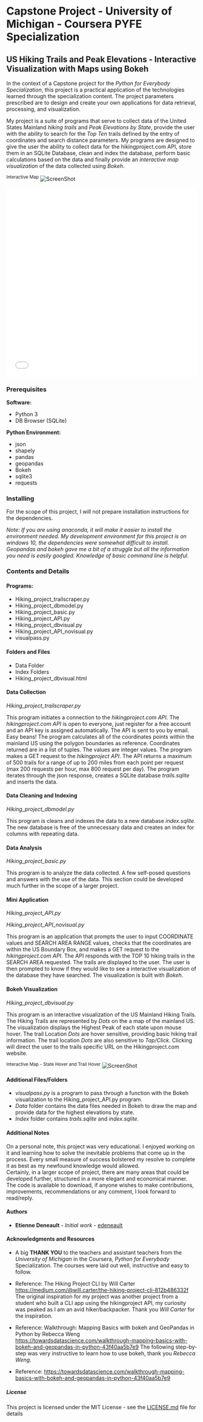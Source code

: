 # Capstone Project - University of Michigan - Coursera PYFE Specialization
## US Hiking Trails and Peak Elevations - Interactive Visualization with Maps using Bokeh

In the context of a Capstone project for the *Python for Everybody Specialization*, this project is a practical application of the technologies learned through the specialization content. The project parameters prescribed are to design and create your own applications for data retrieval, processing, and visualization.

My project is a suite of programs that serve to collect data of the United States Mainland *hiking trails* and *Peak Elevations by State*, provide the user with the ability to search for the *Top Ten* trails defined by the entry of coordinates and search distance parameters. My programs are designed to give the user the ability to collect data for the hikingproject.com API, store them in an SQLite Database, clean and index the database, perform basic calculations based on the data and finally provide an *interactive map visualization* of the data collected using *Bokeh*.

<sup>Interactive Map</sup>
![ScreenShot](https://github.com/edeneault/pyfe_capstone_hikingtrails/blob/master/README-Visual_screenshot_loadup.PNG)





<iframe src="/docs/Hiking_project_dbvisual_4.html"
sandbox="allow-same-origin allow-scripts"
width="100%"
height="500"
scrolling="no"
seamless="seamless"
frameborder="0">
</iframe>



### Prerequisites

**Software:**
* Python 3
* DB Browser (SQLite)

**Python Environment:**
* json
* shapely
* pandas
* geopandas
* Bokeh
* sqlite3
* requests

### Installing

For the scope of this project, I will not prepare installation instructions for the dependencies.

  *Note: If you are using anaconda, it will make it easier to install the environment needed.  My development environment for this project is on windows 10, the dependencies were somewhat difficult to install.  Geopandas and bokeh gave me a bit of a struggle but all the information you need is easily googled. Knowledge of basic command line is helpful.*  

### Contents and Details

#### Programs:

  * Hiking_project_trailscraper.py
  * Hiking_project_dbmodel.py
  * Hiking_project_basic.py
  * Hiking_project_API.py
  * Hiking_project_dbvisual.py
  * Hiking_project_API_novisual.py
  * visualpass.py

#### Folders and Files

  * Data Folder
  * Index Folders
  * Hiking_project_dbvisual.html

#### Data Collection
*Hiking_project_trailscraper.py*  

This program initiates a connection to the *hikingproject.com API*. The *hikingproject.com API* is open to everyone, just register for a free account and an API key is assigned automatically. The API is sent to you by email.  Easy beans!  The program calculates all of the coordinates points within the mainland US using the polygon boundaries as reference. Coordinates returned are in a list of tuples. The values are integer values. The program makes a GET request to the *hikingproject API*.  The API returns a maximum of 500 trails for a range of up to 200 miles from each point per request (max 200 requests per hour, max 800 request per day).  The program iterates through the json response, creates a SQLite database *trails.sqlite* and inserts the data.

#### Data Cleaning and Indexing
*Hiking_project_dbmodel.py*  

This program is cleans and indexes the data to a new database *index.sqlite*. The new database is free of the unnecessary data and creates an index for columns with repeating data.  

#### Data Analysis
*Hiking_project_basic.py*

This program is to analyze the data collected.  A few self-posed questions and answers with the use of the data. This section could be developed much further in the scope of a larger project.

#### Mini Application
*Hiking_project_API.py*

*Hiking_project_API_novisual.py*

This program is an application that prompts the user to input COORDINATE values and SEARCH AREA RANGE values, checks that the coordinates are within the US Boundary Box, and makes a GET request to the *hikingproject.com API*.  The API responds with the TOP 10 hiking trails in the SEARCH AREA requested. The trails are displayed to the user.  The user is then prompted to know if they would like to see a interactive visualization of the database they have searched. The visualization is built with *Bokeh*.

#### Bokeh Visualization
*Hiking_project_dbvisual.py*

This program is an interactive visualization of the US Mainland Hiking Trails.  The Hiking Trails are represented by *Dots* on the a map of the mainland US. The visualization displays the Highest Peak of each state upon mouse hover.  The trail Location *Dots* are hover sensitive, providing basic hiking trail information. The trail location *Dots* are also sensitive to *Tap/Click*. Clicking will direct the user to the trails specific URL on the Hikingproject.com website.

<sup>Interactive Map - State Hover and Trail Hover</sup>
![ScreenShot](https://github.com/edeneault/pyfe_capstone_hikingtrails/blob/master/README.assets/Screenshot_hp_trail.png)



#### Additional Files/Folders
* *visualpass.py* is a program to pass through a function with the Bokeh visualization to the Hiking_project_API.py program.
* *Data* folder contains the data files needed in Bokeh to draw the map and provide data for the highest elevations by state.
* *Index* folder contains *trails.sqlite* and *index.sqlite*.

#### Additional Notes

On a personal note, this project was very educational.   I enjoyed working on it and learning how to solve the inevitable problems that come up in the process.  Every small measure of success bolstered my resolve to complete it as best as my newfound knowledge would allowed.  
Certainly, in a larger scope of project, there are many areas that could be developed further, structured in a more elegant and economical manner.
The code is available to download, if anyone wishes to make contributions, improvements, recommendations or any comment, I look forward to read/reply.



#### Authors

* **Etienne Deneault** - *Initial work* - [edeneault](https://github.com/edeneault)

#### Acknowledgments and Resources

* A big **THANK YOU** to the teachers and assistant teachers from the *University of Michigan* in the Coursera, *Python for Everybody* Specialization. The courses were laid out well, instructive and easy to follow.

* Reference: The Hiking Project CLI by Will Carter
https://medium.com/@will.carter/the-hiking-project-cli-812b486332f
The original inspiration for my project was another project from a student who built a CLI app using the hikingproject API, my curiosity was peaked as I am an avid hiker/backpacker. Thank you *Will Carter* for the inspiration.
* Reference: Walkthrough: Mapping Basics with bokeh and GeoPandas in Python by Rebecca Weng
https://towardsdatascience.com/walkthrough-mapping-basics-with-bokeh-and-geopandas-in-python-43f40aa5b7e9
The following step-by-step was very instructive to learn how to use bokeh, thank you *Rebecca Weng*.

* Reference: https://towardsdatascience.com/walkthrough-mapping-basics-with-bokeh-and-geopandas-in-python-43f40aa5b7e9

##### License

This project is licensed under the MIT License - see the [LICENSE.md](LICENSE.md) file for details
